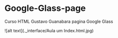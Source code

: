 # Google-Glass-page
Curso HTML Gustavo Guanabara pagina Google Glass

![alt text](.\_interface/Aula um Index.html.jpg)
